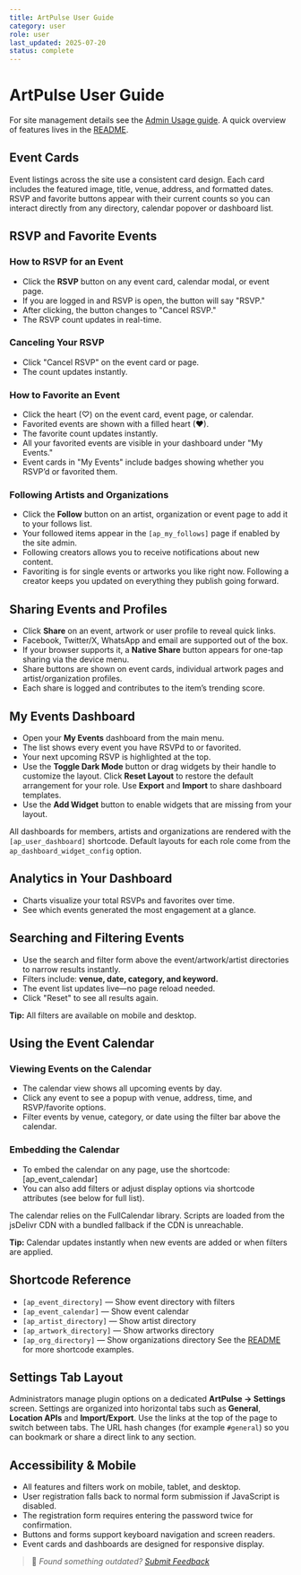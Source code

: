 ```yaml
---
title: ArtPulse User Guide
category: user
role: user
last_updated: 2025-07-20
status: complete
---
```

# ArtPulse User Guide

For site management details see the [Admin Usage guide](../admin/admin-usage.md). A quick
overview of features lives in the [README](../README.md).

## Event Cards

Event listings across the site use a consistent card design. Each card includes
the featured image, title, venue, address, and formatted dates. RSVP and
favorite buttons appear with their current counts so you can interact directly
from any directory, calendar popover or dashboard list.

## RSVP and Favorite Events

### How to RSVP for an Event

- Click the **RSVP** button on any event card, calendar modal, or event page.
- If you are logged in and RSVP is open, the button will say "RSVP."
- After clicking, the button changes to "Cancel RSVP."
- The RSVP count updates in real-time.

### Canceling Your RSVP

- Click "Cancel RSVP" on the event card or page.
- The count updates instantly.

### How to Favorite an Event

- Click the heart (♡) on the event card, event page, or calendar.
- Favorited events are shown with a filled heart (❤).
- The favorite count updates instantly.
- All your favorited events are visible in your dashboard under "My Events."
- Event cards in "My Events" include badges showing whether you RSVP’d or favorited them.

### Following Artists and Organizations
- Click the **Follow** button on an artist, organization or event page to add it to your follows list.
- Your followed items appear in the `[ap_my_follows]` page if enabled by the site admin.
- Following creators allows you to receive notifications about new content.
- Favoriting is for single events or artworks you like right now. Following a creator keeps you updated on everything they publish going forward.

## Sharing Events and Profiles

- Click **Share** on an event, artwork or user profile to reveal quick links.
- Facebook, Twitter/X, WhatsApp and email are supported out of the box.
- If your browser supports it, a **Native Share** button appears for one-tap sharing via the device menu.
- Share buttons are shown on event cards, individual artwork pages and artist/organization profiles.
- Each share is logged and contributes to the item’s trending score.

## My Events Dashboard

- Open your **My Events** dashboard from the main menu.
- The list shows every event you have RSVPd to or favorited.
- Your next upcoming RSVP is highlighted at the top.
- Use the **Toggle Dark Mode** button or drag widgets by their handle to customize the layout. Click **Reset Layout** to restore the default arrangement for your role. Use **Export** and **Import** to share dashboard templates.
- Use the **Add Widget** button to enable widgets that are missing from your layout.

All dashboards for members, artists and organizations are rendered with the `[ap_user_dashboard]` shortcode. Default layouts for each role come from the `ap_dashboard_widget_config` option.

## Analytics in Your Dashboard

- Charts visualize your total RSVPs and favorites over time.
- See which events generated the most engagement at a glance.


## Searching and Filtering Events

- Use the search and filter form above the event/artwork/artist directories to narrow results instantly.
- Filters include: **venue, date, category, and keyword.**
- The event list updates live—no page reload needed.
- Click "Reset" to see all results again.

**Tip:** All filters are available on mobile and desktop.

## Using the Event Calendar

### Viewing Events on the Calendar

- The calendar view shows all upcoming events by day.
- Click any event to see a popup with venue, address, time, and RSVP/favorite options.
- Filter events by venue, category, or date using the filter bar above the calendar.

### Embedding the Calendar

- To embed the calendar on any page, use the shortcode:
[ap_event_calendar]
- You can also add filters or adjust display options via shortcode attributes (see below for full list).

The calendar relies on the FullCalendar library. Scripts are loaded from the jsDelivr CDN with a bundled fallback if the CDN is unreachable.

**Tip:** Calendar updates instantly when new events are added or when filters are applied.

## Shortcode Reference

- `[ap_event_directory]` — Show event directory with filters
- `[ap_event_calendar]` — Show event calendar
- `[ap_artist_directory]` — Show artist directory
- `[ap_artwork_directory]` — Show artworks directory
- `[ap_org_directory]` — Show organizations directory
See the [README](../README.md) for more shortcode examples.

## Settings Tab Layout

Administrators manage plugin options on a dedicated **ArtPulse → Settings**
screen. Settings are organized into horizontal tabs such as **General**,
**Location APIs** and **Import/Export**. Use the links at the top of the page to
switch between tabs. The URL hash changes (for example `#general`) so you can
bookmark or share a direct link to any section.

## Accessibility & Mobile

- All features and filters work on mobile, tablet, and desktop.
- User registration falls back to normal form submission if JavaScript is disabled.
- The registration form requires entering the password twice for confirmation.
- Buttons and forms support keyboard navigation and screen readers.
- Event cards and dashboards are designed for responsive display.

> 💬 *Found something outdated? [Submit Feedback](../../feedback.md)*
